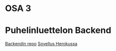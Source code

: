 # OSA 3

# Puhelinluettelon Backend

[Backendin repo](https://github.com/ju4nhy/fullstackopen2021-osa3-backend)
[Sovellus Herokussa](https://puhelinluettelo2021.herokuapp.com/)